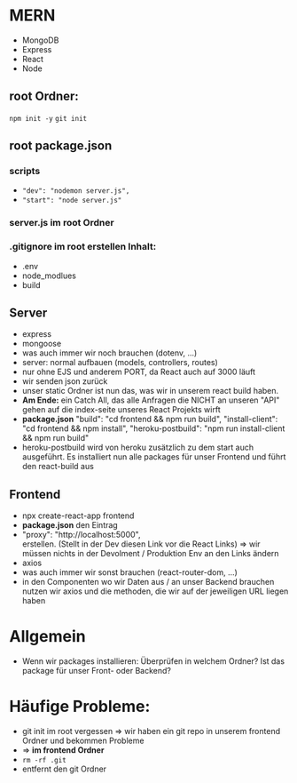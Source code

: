 # MERN

* MongoDB
* Express
* React
* Node

## root Ordner:
`npm init -y`
`git init`


## root package.json
### scripts
* `"dev": "nodemon server.js",`
* `"start": "node server.js"`


### server.js im root Ordner  
### .gitignore im root erstellen Inhalt:
* .env
* node_modlues
* build


## Server
* express
* mongoose
* was auch immer wir noch brauchen (dotenv, ...)
* server: normal aufbauen (models, controllers, routes)
* nur ohne EJS und anderem PORT, da React auch auf 3000 läuft
* wir senden json zurück
* unser static Ordner ist nun das, was wir in unserem react build haben.
* **Am Ende:** ein Catch All, das alle Anfragen die NICHT an unseren "API" gehen auf die index-seite unseres React Projekts wirft
* **package.json** "build": "cd frontend && npm run build", "install-client": "cd frontend && npm install", "heroku-postbuild": "npm run install-client && npm run build"
* heroku-postbuild wird von heroku zusätzlich zu dem start auch ausgeführt. Es installiert nun alle packages für unser Frontend und führt den react-build aus

## Frontend
* npx create-react-app frontend
* **package.json** den Eintrag  
* "proxy": "http://localhost:5000",  
erstellen. (Stellt in der Dev diesen Link vor die React Links) => wir müssen nichts in der Devolment / Produktion Env an den Links ändern
* axios
* was auch immer wir sonst brauchen (react-router-dom, ...)
* in den Componenten wo wir Daten aus / an unser Backend brauchen nutzen wir axios und die methoden, die wir auf der jeweiligen URL liegen haben


# Allgemein
* Wenn wir packages installieren: Überprüfen in welchem Ordner? Ist das package für unser Front- oder Backend?


# Häufige Probleme:
* git init im root vergessen => wir haben ein git repo in unserem frontend Ordner und bekommen Probleme
* => **im frontend Ordner** 
* `rm -rf .git`
* entfernt den git Ordner